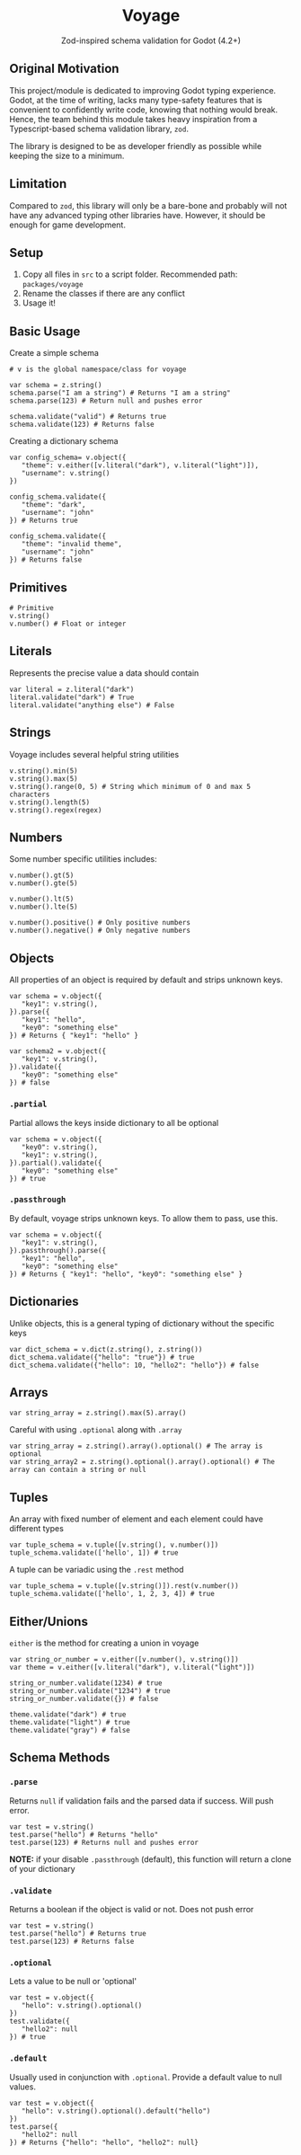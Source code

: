 <p align="center">
   <!-- align is deprecated but i'll use it here-->
   <h1 align="center">Voyage</h1>
   <p align="center">
      Zod-inspired schema validation for Godot (4.2+)
   </p>

</p>

## Original Motivation

This project/module is dedicated to improving Godot typing experience. Godot, at the time of writing, lacks many type-safety features that is convenient to confidently write code, knowing that nothing would break. Hence, the team behind this module takes heavy inspiration from a Typescript-based schema validation library, `zod`.

The library is designed to be as developer friendly as possible while keeping the size to a minimum.

## Limitation

Compared to `zod`, this library will only be a bare-bone and probably will not have any advanced typing other libraries have. However, it should be enough for game development.

## Setup

1. Copy all files in `src` to a script folder. Recommended path: `packages/voyage`
2. Rename the classes if there are any conflict
3. Usage it!

## Basic Usage

Create a simple schema

```gdscript
# v is the global namespace/class for voyage

var schema = z.string()
schema.parse("I am a string") # Returns "I am a string"
schema.parse(123) # Return null and pushes error

schema.validate("valid") # Returns true
schema.validate(123) # Returns false
```

Creating a dictionary schema

```gdscript
var config_schema= v.object({
   "theme": v.either([v.literal("dark"), v.literal("light")]),
   "username": v.string()
})

config_schema.validate({
   "theme": "dark",
   "username": "john"
}) # Returns true

config_schema.validate({
   "theme": "invalid theme",
   "username": "john"
}) # Returns false
```

## Primitives

```gdscript
# Primitive
v.string()
v.number() # Float or integer
```

## Literals

Represents the precise value a data should contain

```gdscript
var literal = z.literal("dark")
literal.validate("dark") # True
literal.validate("anything else") # False
```

## Strings

Voyage includes several helpful string utilities

```gdscript
v.string().min(5)
v.string().max(5)
v.string().range(0, 5) # String which minimum of 0 and max 5 characters
v.string().length(5)
v.string().regex(regex)
```

## Numbers

Some number specific utilities includes:

```gdscript
v.number().gt(5)
v.number().gte(5)

v.number().lt(5)
v.number().lte(5)

v.number().positive() # Only positive numbers
v.number().negative() # Only negative numbers
```

## Objects

All properties of an object is required by default and strips unknown keys.

```gdscript
var schema = v.object({
   "key1": v.string(),
}).parse({
   "key1": "hello",
   "key0": "something else"
}) # Returns { "key1": "hello" }

var schema2 = v.object({
   "key1": v.string(),
}).validate({
   "key0": "something else"
}) # false
```

### `.partial`

Partial allows the keys inside dictionary to all be optional

```gdscript
var schema = v.object({
   "key0": v.string(),
   "key1": v.string(),
}).partial().validate({
   "key0": "something else"
}) # true
```

### `.passthrough`

By default, voyage strips unknown keys. To allow them to pass, use this.

```gdscript
var schema = v.object({
   "key1": v.string(),
}).passthrough().parse({
   "key1": "hello",
   "key0": "something else"
}) # Returns { "key1": "hello", "key0": "something else" }
```

## Dictionaries

Unlike objects, this is a general typing of dictionary without the specific keys

```gdscripts
var dict_schema = v.dict(z.string(), z.string())
dict_schema.validate({"hello": "true"}) # true
dict_schema.validate({"hello": 10, "hello2": "hello"}) # false
```

## Arrays

```gdscript
var string_array = z.string().max(5).array()
```

Careful with using `.optional` along with `.array`

```gdscript
var string_array = z.string().array().optional() # The array is optional
var string_array2 = z.string().optional().array().optional() # The array can contain a string or null
```

## Tuples

An array with fixed number of element and each element could have different types

```gdscript
var tuple_schema = v.tuple([v.string(), v.number()])
tuple_schema.validate(['hello', 1]) # true
```

A tuple can be variadic using the `.rest` method

```gdscript
var tuple_schema = v.tuple([v.string()]).rest(v.number())
tuple_schema.validate(['hello', 1, 2, 3, 4]) # true
```

## Either/Unions

`either` is the method for creating a union in voyage

```gdscript
var string_or_number = v.either([v.number(), v.string()])
var theme = v.either([v.literal("dark"), v.literal("light")])

string_or_number.validate(1234) # true
string_or_number.validate("1234") # true
string_or_number.validate({}) # false

theme.validate("dark") # true
theme.validate("light") # true
theme.validate("gray") # false
```

## Schema Methods

### `.parse`

Returns `null` if validation fails and the parsed data if success. Will push error.

```gdscript
var test = v.string()
test.parse("hello") # Returns "hello"
test.parse(123) # Returns null and pushes error
```

**NOTE:** if your disable `.passthrough` (default), this function will return a clone of your dictionary

### `.validate`

Returns a boolean if the object is valid or not. Does not push error

```gdscript
var test = v.string()
test.parse("hello") # Returns true
test.parse(123) # Returns false
```

### `.optional`

Lets a value to be null or 'optional'

```gdscript
var test = v.object({
   "hello": v.string().optional()
})
test.validate({
   "hello2": null
}) # true
```

### `.default`

Usually used in conjunction with `.optional`. Provide a default value to null values.

```gdscript
var test = v.object({
   "hello": v.string().optional().default("hello")
})
test.parse({
   "hello2": null
}) # Returns {"hello": "hello", "hello2": null}
```

